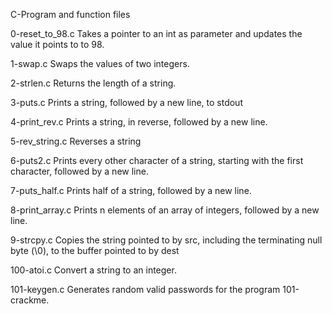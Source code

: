 C-Program and function files

0-reset_to_98.c
Takes a pointer to an int as parameter and updates the value it points to to 98.

1-swap.c
Swaps the values of two integers.

2-strlen.c
Returns the length of a string.

3-puts.c
Prints a string, followed by a new line, to stdout

4-print_rev.c
Prints a string, in reverse, followed by a new line.

5-rev_string.c
Reverses a string

6-puts2.c
Prints every other character of a string, starting with the first character, followed by a new line.

7-puts_half.c
Prints half of a string, followed by a new line.

8-print_array.c
Prints n elements of an array of integers, followed by a new line.

9-strcpy.c
Copies the string pointed to by src, including the terminating null byte (\0), to the buffer pointed to by dest

100-atoi.c
Convert a string to an integer.

101-keygen.c
Generates random valid passwords for the program 101-crackme.
